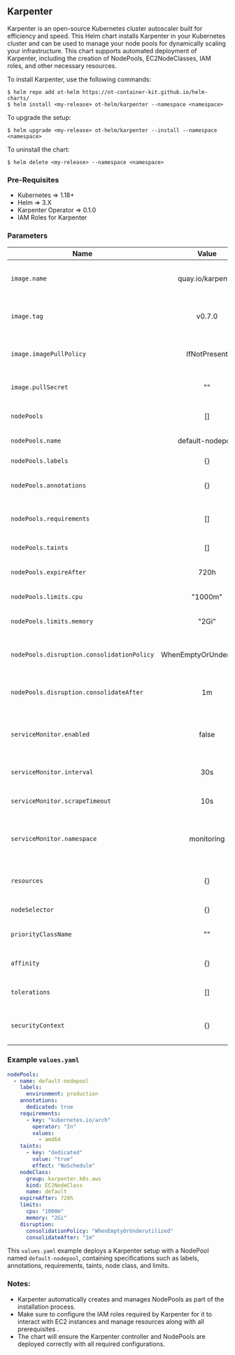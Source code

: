 ## Karpenter

Karpenter is an open-source Kubernetes cluster autoscaler built for efficiency and speed. This Helm chart installs Karpenter in your Kubernetes cluster and can be used to manage your node pools for dynamically scaling your infrastructure. This chart supports automated deployment of Karpenter, including the creation of NodePools, EC2NodeClasses, IAM roles, and other necessary resources.

To install Karpenter, use the following commands:

```shell
$ helm repo add ot-helm https://ot-container-kit.github.io/helm-charts/
$ helm install <my-release> ot-helm/karpenter --namespace <namespace>
```

To upgrade the setup:

```shell
$ helm upgrade <my-release> ot-helm/karpenter --install --namespace <namespace>
```

To uninstall the chart:

```shell
$ helm delete <my-release> --namespace <namespace>
```

### Pre-Requisites

- Kubernetes => 1.18+
- Helm => 3.X
- Karpenter Operator => 0.1.0
- IAM Roles for Karpenter

### Parameters

| **Name**                                  | **Value**                | **Description**                                      |
|-------------------------------------------|:------------------------:|------------------------------------------------------|
| `image.name`                              | quay.io/karpenter        | Name of the Karpenter controller image               |
| `image.tag`                               | v0.7.0                  | Tag for the Karpenter controller image               |
| `image.imagePullPolicy`                   | IfNotPresent            | Image Pull Policy of the Karpenter controller        |
| `image.pullSecret`                        | ""                       | Image Pull Secret for private registry              |
| `nodePools`                               | []                       | List of NodePools to be created                     |
| `nodePools.name`                          | default-nodepool         | Name of the NodePool                                |
| `nodePools.labels`                        | {}                       | Labels for the NodePool                             |
| `nodePools.annotations`                   | {}                       | Annotations for the NodePool                        |
| `nodePools.requirements`                  | []                       | Node requirements like CPU, memory, etc.            |
| `nodePools.taints`                        | []                       | Taints for the NodePool                             |
| `nodePools.expireAfter`                   | 720h                     | Expiration duration for idle NodePools              |
| `nodePools.limits.cpu`                    | "1000m"                  | CPU limit for the NodePool                          |
| `nodePools.limits.memory`                 | "2Gi"                    | Memory limit for the NodePool                       |
| `nodePools.disruption.consolidationPolicy`| WhenEmptyOrUnderutilized | Consolidation policy for underutilized nodes        |
| `nodePools.disruption.consolidateAfter`   | 1m                       | Time before consolidating underutilized nodes       |
| `serviceMonitor.enabled`                  | false                    | Enable or disable the ServiceMonitor for Prometheus |
| `serviceMonitor.interval`                 | 30s                      | Interval for metrics scraping                       |
| `serviceMonitor.scrapeTimeout`            | 10s                      | Timeout for scraping metrics                        |
| `serviceMonitor.namespace`                | monitoring               | Namespace where Prometheus operator is running      |
| `resources`                               | {}                       | Request and limits for Karpenter components         |
| `nodeSelector`                            | {}                       | Node selector for Karpenter                          |
| `priorityClassName`                       | ""                       | Priority class name for Karpenter                   |
| `affinity`                                | {}                       | Affinity rules for Karpenter components             |
| `tolerations`                             | []                       | Tolerations for Karpenter components                |
| `securityContext`                         | {}                       | Security context for Karpenter components           |

### Example `values.yaml`

```yaml
nodePools:
  - name: default-nodepool
    labels:
      environment: production
    annotations:
      dedicated: true
    requirements:
      - key: "kubernetes.io/arch"
        operator: "In"
        values:
          - amd64
    taints:
      - key: "dedicated"
        value: "true"
        effect: "NoSchedule"
    nodeClass:
      group: karpenter.k8s.aws
      kind: EC2NodeClass
      name: default
    expireAfter: 720h
    limits:
      cpu: "1000m"
      memory: "2Gi"
    disruption:
      consolidationPolicy: "WhenEmptyOrUnderutilized"
      consolidateAfter: "1m"
```

This `values.yaml` example deploys a Karpenter setup with a NodePool named `default-nodepool`, containing specifications such as labels, annotations, requirements, taints, node class, and limits.


### Notes:

- Karpenter automatically creates and manages NodePools as part of the installation process.
- Make sure to configure the IAM roles required by Karpenter for it to interact with EC2 instances and manage resources along with all prerequisites .
- The chart will ensure the Karpenter controller and NodePools are deployed correctly with all required configurations.